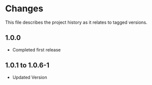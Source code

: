# Changes
This file describes the project history as it relates to tagged versions.

## 1.0.0
- Completed first release

## 1.0.1 to 1.0.6-1
- Updated Version
